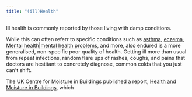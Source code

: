```yaml
---
title: "(ill)Health"
---
```


Ill health is commonly reported by those living with damp conditions. 

While this can often referr to specific conditions such as [asthma](cause-effect-affect/asthma), [eczema](cause-effect-affect/eczema), [Mental health|mental health problems](cause-effect-affect/mental-health), and more, also endured is a more generalised, non-specific poor quality of health. 
Getting ill more than usual from repeat infections, random flare ups of rashes, coughs, and pains that doctors are hestitant to concretely diagnose, common colds that you just can't shift. 

The UK Centre for Moisture in Buildings published a report, [Health and Moisture in Buildings](cause-effect-affect/Health-and-moisture), which 